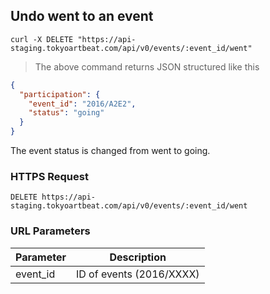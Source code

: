 ## Undo went to an event

```shell
curl -X DELETE "https://api-staging.tokyoartbeat.com/api/v0/events/:event_id/went"
```

> The above command returns JSON structured like this 

```json
{
  "participation": {
    "event_id": "2016/A2E2",
    "status": "going"
  }
}
```

The event status is changed from went to going.

### HTTPS Request

`DELETE https://api-staging.tokyoartbeat.com/api/v0/events/:event_id/went`

### URL Parameters

Parameter | Description
--------- | -----------
event_id | ID  of events (2016/XXXX)